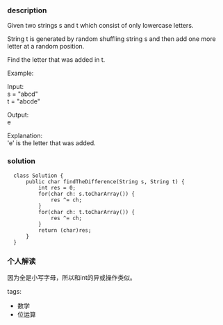 ### description    
  Given two strings s and t which consist of only lowercase letters.  
    
  String t is generated by random shuffling string s and then add one more letter at a random position.  
    
  Find the letter that was added in t.  
    
  Example:  
    
  Input:  
  s = "abcd"  
  t = "abcde"  
    
  Output:  
  e  
    
  Explanation:  
  'e' is the letter that was added.  
### solution    
```    
  class Solution {  
      public char findTheDifference(String s, String t) {  
          int res = 0;  
          for(char ch: s.toCharArray()) {  
              res ^= ch;  
          }  
          for(char ch: t.toCharArray()) {  
              res ^= ch;  
          }  
          return (char)res;  
      }  
  }  
```    
    
### 个人解读    
  因为全是小写字母，所以和int的异或操作类似。  
    
tags:    
  -  数学  
  -  位运算  
